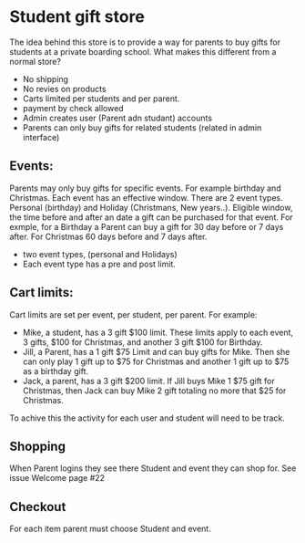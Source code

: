 # Student gift store

The idea behind this store is to provide a way for parents to buy gifts for students at a private boarding school.
What makes this different from a normal store?
* No shipping
* No revies on products
* Carts limited per students and per parent.
* payment by check allowed
* Admin creates user (Parent adn studant) accounts
* Parents can only buy gifts for related students (related in admin interface)

## Events:
Parents may only buy gifts for specific events. For example birthday and Christmas. Each event has an effective window. There are 2 event types. Personal (birthday) and Holiday (Christmans, New years..). Eligible window, the time before and after an date a gift can be purchased for that event. For exmple, for a Birthday a Parent can buy a gift for 30 day before or 7 days after. For Christmas 60 days before and 7 days after.
* two event types, (personal and Holidays)
* Each event type has a pre and post limit.


## Cart limits:
Cart limits are set per event, per student, per parent. 
For example: 
* Mike, a student, has a 3 gift $100 limit. These limits apply to each event, 3 gifts, $100 for Christmas, and another 3 gift $100 for Birthday.
* Jill, a Parent, has a 1 gift $75 Limit and can buy gifts for Mike. Then she can only play 1 gift up to $75 for Christmas and another 1 gift up to $75  as a birthday gift.
* Jack, a parent, has a 3 gift $200 limit. If Jill buys Mike 1 $75 gift for Christmas, then Jack can buy Mike 2 gift totaling no more that $25 for Christmas.

To achive this the activity for each user and student will need to be track.

## Shopping
When Parent logins they see there Student and event they can shop for.
See issue Welcome page #22

## Checkout
For each item parent must choose Student and event.
